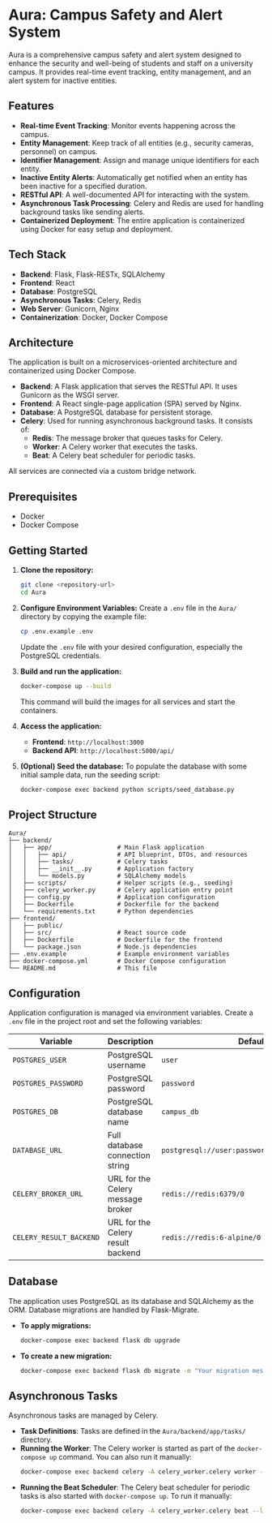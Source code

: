 # Aura: Campus Safety and Alert System

Aura is a comprehensive campus safety and alert system designed to enhance the security and well-being of students and staff on a university campus. It provides real-time event tracking, entity management, and an alert system for inactive entities.

## Features

*   **Real-time Event Tracking**: Monitor events happening across the campus.
*   **Entity Management**: Keep track of all entities (e.g., security cameras, personnel) on campus.
*   **Identifier Management**: Assign and manage unique identifiers for each entity.
*   **Inactive Entity Alerts**: Automatically get notified when an entity has been inactive for a specified duration.
*   **RESTful API**: A well-documented API for interacting with the system.
*   **Asynchronous Task Processing**: Celery and Redis are used for handling background tasks like sending alerts.
*   **Containerized Deployment**: The entire application is containerized using Docker for easy setup and deployment.

## Tech Stack

*   **Backend**: Flask, Flask-RESTx, SQLAlchemy
*   **Frontend**: React
*   **Database**: PostgreSQL
*   **Asynchronous Tasks**: Celery, Redis
*   **Web Server**: Gunicorn, Nginx
*   **Containerization**: Docker, Docker Compose

## Architecture

The application is built on a microservices-oriented architecture and containerized using Docker Compose.

*   **Backend**: A Flask application that serves the RESTful API. It uses Gunicorn as the WSGI server.
*   **Frontend**: A React single-page application (SPA) served by Nginx.
*   **Database**: A PostgreSQL database for persistent storage.
*   **Celery**: Used for running asynchronous background tasks. It consists of:
    *   **Redis**: The message broker that queues tasks for Celery.
    *   **Worker**: A Celery worker that executes the tasks.
    *   **Beat**: A Celery beat scheduler for periodic tasks.

All services are connected via a custom bridge network.

## Prerequisites

*   Docker
*   Docker Compose

## Getting Started

1.  **Clone the repository:**
    ```bash
    git clone <repository-url>
    cd Aura
    ```

2.  **Configure Environment Variables:**
    Create a `.env` file in the `Aura/` directory by copying the example file:
    ```bash
    cp .env.example .env
    ```
    Update the `.env` file with your desired configuration, especially the PostgreSQL credentials.

3.  **Build and run the application:**
    ```bash
    docker-compose up --build
    ```
    This command will build the images for all services and start the containers.

4.  **Access the application:**
    *   **Frontend**: `http://localhost:3000`
    *   **Backend API**: `http://localhost:5000/api/`

5.  **(Optional) Seed the database:**
    To populate the database with some initial sample data, run the seeding script:
    ```bash
    docker-compose exec backend python scripts/seed_database.py
    ```

## Project Structure

```
Aura/
├── backend/
│   ├── app/                  # Main Flask application
│   │   ├── api/              # API blueprint, DTOs, and resources
│   │   ├── tasks/            # Celery tasks
│   │   ├── __init__.py       # Application factory
│   │   └── models.py         # SQLAlchemy models
│   ├── scripts/              # Helper scripts (e.g., seeding)
│   ├── celery_worker.py      # Celery application entry point
│   ├── config.py             # Application configuration
│   ├── Dockerfile            # Dockerfile for the backend
│   └── requirements.txt      # Python dependencies
├── frontend/
│   ├── public/
│   ├── src/                  # React source code
│   ├── Dockerfile            # Dockerfile for the frontend
│   └── package.json          # Node.js dependencies
├── .env.example              # Example environment variables
├── docker-compose.yml        # Docker Compose configuration
└── README.md                 # This file
```

## Configuration

Application configuration is managed via environment variables. Create a `.env` file in the project root and set the following variables:

| Variable | Description | Default |
| --- | --- | --- |
| `POSTGRES_USER` | PostgreSQL username | `user` |
| `POSTGRES_PASSWORD` | PostgreSQL password | `password` |
| `POSTGRES_DB` | PostgreSQL database name | `campus_db` |
| `DATABASE_URL` | Full database connection string | `postgresql://user:password@db:5432/campus_db` |
| `CELERY_BROKER_URL` | URL for the Celery message broker | `redis://redis:6379/0` |
| `CELERY_RESULT_BACKEND` | URL for the Celery result backend | `redis://redis:6-alpine/0` |

## Database

The application uses PostgreSQL as its database and SQLAlchemy as the ORM. Database migrations are handled by Flask-Migrate.

*   **To apply migrations:**
    ```bash
    docker-compose exec backend flask db upgrade
    ```

*   **To create a new migration:**
    ```bash
    docker-compose exec backend flask db migrate -m "Your migration message"
    ```

## Asynchronous Tasks

Asynchronous tasks are managed by Celery.

*   **Task Definitions**: Tasks are defined in the `Aura/backend/app/tasks/` directory.
*   **Running the Worker**: The Celery worker is started as part of the `docker-compose up` command. You can also run it manually:
    ```bash
    docker-compose exec backend celery -A celery_worker.celery worker --loglevel=info
    ```
*   **Running the Beat Scheduler**: The Celery beat scheduler for periodic tasks is also started with `docker-compose up`. To run it manually:
    ```bash
    docker-compose exec backend celery -A celery_worker.celery beat --loglevel=info
    ```